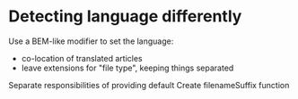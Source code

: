 Detecting language differently
===

Use a BEM-like modifier to set the language:

- co-location of translated articles
- leave extensions for "file type", keeping things separated

Separate responsibilities of providing default
Create filenameSuffix function
